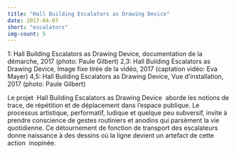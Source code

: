 ```yaml
---
title: "Hall Building Escalators as Drawing Device"
date: 2017-04-07
short: "escalators"
img-count: 5
---
```

1: Hall Building Escalators as Drawing Device, documentation de la démarche, 2017 (photo: Paule Gilbert)
2,3: Hall Building Escalators as Drawing Device, Image fixe tirée de la vidéo, 2017 (captation vidéo: Eva Mayer)
4,5: Hall Building Escalators as Drawing Device, Vue d’installation, 2017 (photo: Paule Gilbert)

Le projet  Hall Building Escalators as Drawing Device  aborde les notions de trace, de répétition et de déplacement dans l’espace publique. Le processus artistique, performatif, ludique et quelque peu subversif, invite à prendre conscience de gestes routiniers et anodins qui parsèment la vie quotidienne. Ce détournement de fonction de transport des escalateurs donne naissance à des dessins où la ligne devient un artefact de cette action  inopinée. 
